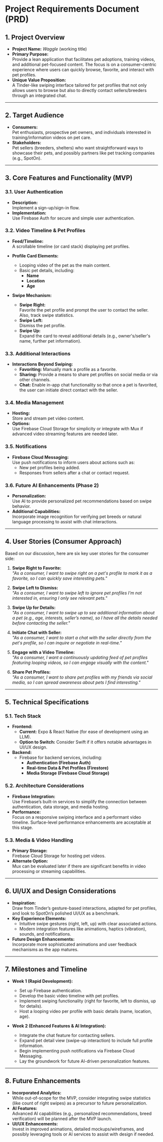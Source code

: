 # Project Requirements Document (PRD)

## 1. Project Overview

- **Project Name:** _Waggle_ (working title)
- **Primary Purpose:**  
  Provide a lean application that facilitates pet adoptions, training videos, and additional pet-focused content. The focus is on a consumer-centric experience where users can quickly browse, favorite, and interact with pet profiles.
- **Unique Value Proposition:**  
  A Tinder-like swiping interface tailored for pet profiles that not only allows users to browse but also to directly contact sellers/breeders through an integrated chat.

---

## 2. Target Audience

- **Consumers:**  
  Pet enthusiasts, prospective pet owners, and individuals interested in training/information videos on pet care.
- **Stakeholders:**  
  Pet sellers (breeders, shelters) who want straightforward ways to showcase their pets, and possibly partners like pet tracking companies (e.g., SpotOn).

---

## 3. Core Features and Functionality (MVP)

### 3.1. User Authentication

- **Description:**  
  Implement a sign-up/sign-in flow.
- **Implementation:**  
  Use Firebase Auth for secure and simple user authentication.
  
### 3.2. Video Timeline & Pet Profiles

- **Feed/Timeline:**  
  A scrollable timeline (or card stack) displaying pet profiles.
  
- **Profile Card Elements:**  
  - Looping video of the pet as the main content.
  - Basic pet details, including:
    - **Name**
    - **Location**
    - **Age**

- **Swipe Mechanism:**  
  - **Swipe Right:**  
    Favorite the pet profile and prompt the user to contact the seller. Also, track swipe statistics.
  - **Swipe Left:**  
    Dismiss the pet profile.
  - **Swipe Up:**  
    Expand the card to reveal additional details (e.g., owner's/seller's name, further pet information).

### 3.3. Additional Interactions

- **Interactions Beyond Swiping:**  
  - **Favoriting:** Manually mark a profile as a favorite.
  - **Sharing:** Provide a means to share pet profiles on social media or via other channels.
  - **Chat:** Enable in-app chat functionality so that once a pet is favorited, the user can initiate direct contact with the seller.

### 3.4. Media Management

- **Hosting:**  
  Store and stream pet video content.
- **Options:**  
  Use Firebase Cloud Storage for simplicity or integrate with Mux if advanced video streaming features are needed later.

### 3.5. Notifications

- **Firebase Cloud Messaging:**  
  Use push notifications to inform users about actions such as:
  - New pet profiles being added.
  - Responses from sellers after a chat or contact request.

### 3.6. Future AI Enhancements (Phase 2)

- **Personalization:**  
  Use AI to provide personalized pet recommendations based on swipe behavior.
- **Additional Capabilities:**  
  Incorporate image recognition for verifying pet breeds or natural language processing to assist with chat interactions.

---

## 4. User Stories (Consumer Approach)

Based on our discussion, here are six key user stories for the consumer side:

1. **Swipe Right to Favorite:**  
   _"As a consumer, I want to swipe right on a pet's profile to mark it as a favorite, so I can quickly save interesting pets."_

2. **Swipe Left to Dismiss:**  
   _"As a consumer, I want to swipe left to ignore pet profiles I’m not interested in, ensuring I only see relevant pets."_

3. **Swipe Up for Details:**  
   _"As a consumer, I want to swipe up to see additional information about a pet (e.g., age, interests, seller’s name), so I have all the details needed before contacting the seller."_

4. **Initiate Chat with Seller:**  
   _"As a consumer, I want to start a chat with the seller directly from the pet's profile, so I can inquire or negotiate in real-time."_

5. **Engage with a Video Timeline:**  
   _"As a consumer, I want a continuously updating feed of pet profiles featuring looping videos, so I can engage visually with the content."_

6. **Share Pet Profiles:**  
   _"As a consumer, I want to share pet profiles with my friends via social media, so I can spread awareness about pets I find interesting."_

---

## 5. Technical Specifications

### 5.1. Tech Stack

- **Frontend:**  
  - **Current:** Expo & React Native (for ease of development using an LLM).
  - **Option to Switch:** Consider Swift if it offers notable advantages in UI/UX design.
- **Backend:**  
  - Firebase for backend services, including:
    - **Authentication (Firebase Auth)**
    - **Real-time Data & Pet Profiles (Firestore)**
    - **Media Storage (Firebase Cloud Storage)**

### 5.2. Architecture Considerations

- **Firebase Integration:**  
  Use Firebase’s built-in services to simplify the connection between authentication, data storage, and media hosting.
- **Performance:**  
  Focus on a responsive swiping interface and a performant video timeline. Surface-level performance enhancements are acceptable at this stage.
  
### 5.3. Media & Video Handling

- **Primary Storage:**  
  Firebase Cloud Storage for hosting pet videos.
- **Alternate Option:**  
  Mux can be evaluated later if there are significant benefits in video processing or streaming capabilities.

---

## 6. UI/UX and Design Considerations

- **Inspiration:**  
  Draw from Tinder’s gesture-based interactions, adapted for pet profiles, and look to SpotOn’s polished UI/UX as a benchmark.
- **Key Experience Elements:**  
  - Intuitive swipe gestures (right, left, up) with clear associated actions.
  - Modern integration features like animations, haptics (vibration), sounds, and notifications.
- **Future Design Enhancements:**  
  Incorporate more sophisticated animations and user feedback mechanisms as the app matures.

---

## 7. Milestones and Timeline

- **Week 1 (Rapid Development):**
  - Set up Firebase authentication.
  - Develop the basic video timeline with pet profiles.
  - Implement swiping functionality (right for favorite, left to dismiss, up for details).
  - Host a looping video per profile with basic details (name, location, age).

- **Week 2 (Enhanced Features & AI Integration):**
  - Integrate the chat feature for contacting sellers.
  - Expand pet detail view (swipe-up interaction) to include full profile information.
  - Begin implementing push notifications via Firebase Cloud Messaging.
  - Lay the groundwork for future AI-driven personalization features.

---

## 8. Future Enhancements

- **Incorporated Analytics:**  
  While out-of-scope for the MVP, consider integrating swipe statistics (like count of right swipes) as a precursor to future personalization.
- **AI Features:**  
  Advanced AI capabilities (e.g., personalized recommendations, breed verification) will be planned after the MVP launch.
- **UI/UX Enhancements:**  
  Invest in improved animations, detailed mockups/wireframes, and possibly leveraging tools or AI services to assist with design if needed.
  